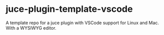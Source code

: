 # juce-plugin-template-vscode
A template repo for a juce plugin with VSCode support for Linux and Mac. With a WYSIWYG editor.
